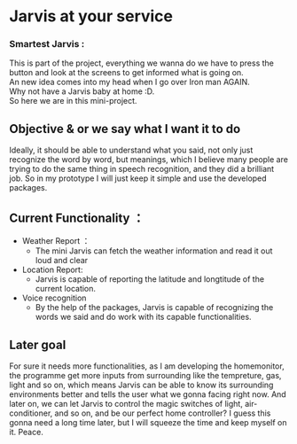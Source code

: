 # Jarvis at your service


<h3> Smartest Jarvis : </h3>
This is part of the project, everything we wanna do we have to press the button and look at the screens to get informed what is going on. <br />
An new idea comes into my head when I go over Iron man AGAIN. <br />
Why not have a Jarvis baby at home :D.<br />
So here we are in this mini-project.<br />

## Objective & or we say what I want it to do
Ideally, it should be able to understand what you said, not only just recognize the word by word, but meanings, which I believe many people are trying to do the same thing in speech recognition, and they did a brilliant job. So in my prototype I will just keep it simple and use the developed packages. <br />


## Current Functionality ：
- Weather Report ：
    - The mini Jarvis can fetch the weather information and read it out loud and clear
- Location Report:
    - Jarvis is capable of reporting the latitude and longtitude of the current location.
- Voice recognition
    - By the help of the packages, Jarvis is capable of recognizing the words we said and do work with its capable functionalities.

## Later goal
For sure it needs more functionalities, as I am developing the homemonitor, the programme get more inputs from surrounding like the tempreture, gas, light and so on, which means Jarvis can be able to know its surrounding environments better and tells the user what we gonna facing right now. And later on, we can let Jarvis to control the magic switches of light, air-conditioner, and so on, and be our perfect home controller? I guess this gonna need a long time later, but I will squeeze the time and keep myself on it. Peace. 

